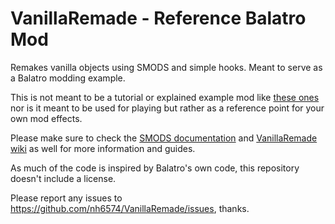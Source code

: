 # VanillaRemade - Reference Balatro Mod

Remakes vanilla objects using SMODS and simple hooks. Meant to serve as a Balatro modding example.

This is not meant to be a tutorial or explained example mod like [these ones](https://github.com/Steamodded/examples/) nor is it meant to be used for playing but rather as a reference point for your own mod effects.

Please make sure to check the [SMODS documentation](https://github.com/Steamodded/smods/wiki) and [VanillaRemade wiki](https://github.com/nh6574/VanillaRemade/wiki) as well for more information and guides.

As much of the code is inspired by Balatro's own code, this repository doesn't include a license.

Please report any issues to <https://github.com/nh6574/VanillaRemade/issues>, thanks.
